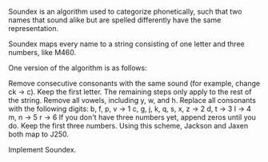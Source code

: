 Soundex is an algorithm used to categorize phonetically, such that two names that sound alike but are spelled differently have the same representation.

Soundex maps every name to a string consisting of one letter and three numbers, like M460.

One version of the algorithm is as follows:

Remove consecutive consonants with the same sound (for example, change ck -> c).
Keep the first letter. The remaining steps only apply to the rest of the string.
Remove all vowels, including y, w, and h.
Replace all consonants with the following digits:
b, f, p, v → 1
c, g, j, k, q, s, x, z → 2
d, t → 3
l → 4
m, n → 5
r → 6
If you don't have three numbers yet, append zeros until you do. Keep the first three numbers.
Using this scheme, Jackson and Jaxen both map to J250.

Implement Soundex.
